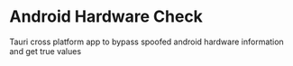 # Android Hardware Check
 Tauri cross platform app to  bypass spoofed android hardware information and get true values 
